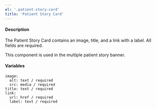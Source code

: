 ```yaml
---
el: '.patient-story-card'
title: 'Patient Story Card'
---
```

#### Description
The Patient Story Card contains an image, title, and a link with a label. All fields are required.

This component is used in the multiple patient story banner. 

#### Variables
~~~
image:
  alt: text / required
  src: media / required
title: text / required
link:
  url: href / required
  label: text / required
~~~
